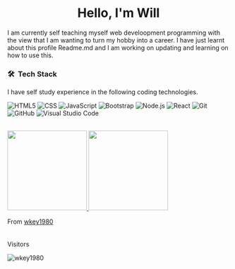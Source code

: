 <h1 align="center"> Hello, I'm Will </h1>

<p>I am currently self teaching myself web develoopment programming with the view that I am wanting to turn my hobby into a career. I have just learnt about this profile Readme.md and I am working on updating and learning on how to use this.</p>

<h3> 🛠 &nbsp;Tech Stack</h3>
<p>I have self study experience in the following coding technologies. 

  ![HTML5](https://img.shields.io/badge/-HTML5-333333?style=flat&logo=HTML5)
  ![CSS](https://img.shields.io/badge/-CSS-333333?style=flat&logo=CSS3&logoColor=1572B6)
  ![JavaScript](https://img.shields.io/badge/-JavaScript-333333?style=flat&logo=javascript)
  ![Bootstrap](https://img.shields.io/badge/-Bootstrap-333333?style=flat&logo=bootstrap&logoColor=563D7C)
  ![Node.js](https://img.shields.io/badge/-Node.js-333333?style=flat&logo=node.js)
  ![React](https://img.shields.io/badge/-React-333333?style=flat&logo=react)
  ![Git](https://img.shields.io/badge/-Git-333333?style=flat&logo=git)
  ![GitHub](https://img.shields.io/badge/-GitHub-333333?style=flat&logo=github)
  ![Visual Studio Code](https://img.shields.io/badge/-Visual%20Studio%20Code-333333?style=flat&logo=visual-studio-code&logoColor=007ACC)

<br/>

<a href="https://github.com/AVS1508">
  <img height="180em" src="https://github-readme-stats.vercel.app/api?username=wkey1980&theme=buefy&show_icons=true" />
  <img height="180em" src="https://github-readme-stats.vercel.app/api/top-langs/?username=wkey1980&theme=buefy&layout=compact" />
</a>

<br>
  
From [wkey1980](https://github.com/wkey1980)
<br>
<br>
<br>
Visitors <p align="left"> <img src="https://komarev.com/ghpvc/?username=wkey1980" alt="wkey1980" /> </p>

<!-- 

## 🔧 Technologies & Tools
<p>Here are some technologies & tools that I am learning to use and improve my web development skills.</p>

### Frontend

![HTML5](https://img.shields.io/badge/-HTML5-%23E44D27?style=flat-square&logo=html5&logoColor=ffffff)
![CSS3](https://img.shields.io/badge/-CSS3-%231572B6?style=flat-square&logo=css3)
![Sass](https://img.shields.io/badge/-Sass-%23CC6699?style=flat-square&logo=sass&logoColor=ffffff)
![JavaScript](https://img.shields.io/badge/-JavaScript-black?style=flat-square&logo=javascript)

### Frameworks

![Nodejs](https://img.shields.io/badge/-Nodejs-black?style=flat-square&logo=Node.js)
![React](https://img.shields.io/badge/-React-%23282C34?style=flat-square&logo=react)
![Bootstrap](https://img.shields.io/badge/-Bootstrap-563D7C?style=flat-square&logo=bootstrap)

### Deploy

![Git](https://img.shields.io/badge/-Git-black?style=flat-square&logo=git)
![GitHub](https://img.shields.io/badge/-GitHub-181717?style=flat-square&logo=github)

### Editors

![VS Code](http://img.shields.io/badge/-VS%20Code-007ACC?style=flat-square&logo=visual-studio-code)

 -->
